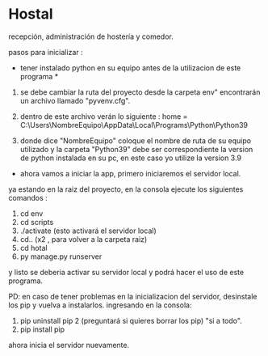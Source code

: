 # Hostal
recepción, administración de hostería y comedor.

pasos para inicializar :

* tener instalado python en su equipo antes de la utilizacion de este programa *

1) se debe cambiar la ruta del proyecto desde la carpeta env" encontrarán un archivo llamado "pyvenv.cfg".

2) dentro de este archivo verán lo siguiente : home = C:\Users\NombreEquipo\AppData\Local\Programs\Python\Python39

3) donde dice "NombreEquipo" coloque el nombre de ruta de su equipo utilizado y la carpeta "Python39" debe ser correspondiente la version de python instalada en su pc,
en este caso yo utilize la version 3.9 


- ahora vamos a iniciar la app, primero iniciaremos el servidor local.

ya estando en la raiz del proyecto, en la consola ejecute los siguientes comandos :

1. cd env 
2. cd scripts
3. ./activate (esto activará el servidor local)
4. cd.. (x2 , para volver a la carpeta raiz)
5. cd hotal
6. py manage.py runserver

y listo se deberia activar su servidor local y podrá hacer el uso de este programa.

PD: en caso de tener problemas en la inicializacion del servidor, desinstale los pip y vuelva a instalarlos.
ingresando en la consola:

1. pip uninstall pip
2  (preguntará si quieres borrar los pip) "si a todo".
3. pip install pip

ahora inicia el servidor nuevamente.
